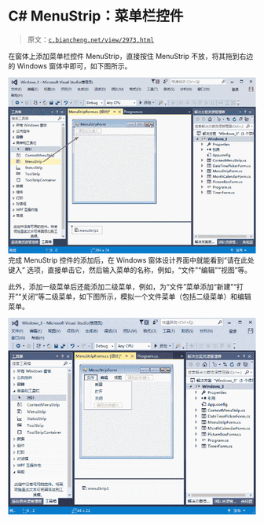 # C# MenuStrip：菜单栏控件

> 原文：[`c.biancheng.net/view/2973.html`](http://c.biancheng.net/view/2973.html)

在窗体上添加菜单栏控件 MenuStrip，直接按住 MenuStrip 不放，将其拖到右边的 Windows 窗体中即可，如下图所示。

![添加 Menustrip 控件](img/1dc1b4ea5ea0e4a164afc45f931d2a64.png)
完成 MenuStrip 控件的添加后，在 Windows 窗体设计界面中就能看到“请在此处键入” 选项，直接单击它，然后输入菜单的名称，例如，“文件”“编辑”“视图”等。

此外，添加一级菜单后还能添加二级菜单，例如，为“文件”菜单添加“新建”“打开”“关闭”等二级菜单，如下图所示，模拟一个文件菜单（包括二级菜单）和编辑菜单。

![添加菜单栏](img/079def4f05e00ed1743d28cde8ac4bff.png)